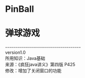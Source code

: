 # PinBall

<h1>弹球游戏</h1>



<p>
--------------------------------------<br>
version1.0<br>  
所用知识：Java基础<br>
来源：《疯狂java讲义》第四版 P425<br>
修改：增加了关闭窗口的功能<br>
</p>
